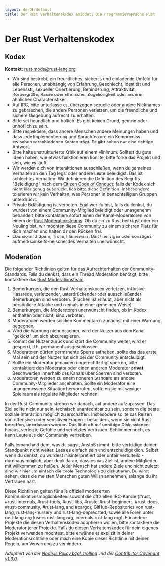 ```yaml
---
layout: de-DE/default
title: Der Rust Verhaltenskodex &middot; Die Programmiersprache Rust
---
```


# Der Rust Verhaltenskodex

## Kodex

**Kontakt**: [rust-mods@rust-lang.org](mailto:rust-mods@rust-lang.org)

* Wir sind bestrebt, ein freundliches, sicheres und einladende Umfeld für alle Personen,
  unabhängig von Erfahrung, Geschlecht, Identität und Lebensstil, sexueller Orientierung,
  Behinderung, Attraktivität, Körpergröße, Rasse oder ethnischer Zugehörigkeit oder anderer
  ähnlichen Characteristiken.
* Auf IRC, bitte unterlasse es, überzogen sexuelle oder andere Nicknames zu gebrauchen, die
  andere Personen verletzen, um die freundliche und sichere Umgebung aufrecht zu erhalten.
* Bitte sei freundlich und höflich. Es gibt keinen Grund, gemein oder unhöflich zu sein.
* Bitte respektiere, dass andere Menschen andere Meinungen haben und dass jede Implementierung
  und Sprachfeature ein Kompromiss zwischen verschiedenen Kosten trägt. Es gibt selten nur eine
  richtige Antwort.
* Bitte halte unstrukturierte Kritik auf einem Minimum. Solltest du gute Ideen haben, wie etwas
  funktionieren könnte, bitte forke das Projekt und sieh, wie es läuft.
* Wir werden dich von Interaktionen ausschließen, wenn du gemeines Verhalten an den Tag legst
  oder andere Leute beleidigst. Das ist schlechtes Verhalten. Wir definieren die Definition des
  Begriffs "Beleidigung" nach dem <a href="http://citizencodeofconduct.org/">Citizen Code of Conduct</a>;
  falls der Kodex sich nicht klar genug ausdrückt, lies bitte diese Definition. Insbesondere
  tolerieren wir kein Verhalten, was Personen in benachteiligten Gruppen unterdrückt.
* Private Belästigung ist verboten. Egal wer du bist, falls du denkst, du wurdest von einem
  Community-Mitglied beleidigt oder unangenehm behandelt, bitte kontaktiere sofort einen der
  Kanal-Moderatoren von einem der [Rust Moderationsteams](/team.html#Moderation).
  Ob du ein zu Rust beiträgst oder ein Neuling bist, wir möchten diese Community zu einem sicheren
  Platz für dich machen und halten dir den Rücken frei.
* Ebenso sind Spam, Trolle, Flamewars, Bait / nerviges oder sonstiges aufmerksamkeits-heischendes
  Verhalten unerwünscht.

## Moderation

Die folgenden Richtlinien gelten für das Aufrechterhalten der Community-Standards. Falls du denkst,
dass ein Thread Moderation benötigt, bitte kontaktiere das [Rust Moderationsteam](/team.html#Moderation).

1. Bemerkungen, die den Rust-Verhaltenskodex verletzen, inklusive Hassrede, verletzender, unterdrückender oder
   ausschließender Bemerkungen sind verboten. (Fluchen ist erlaubt, aber nicht als persönliche Attacke und
   niemals in einer gemeinen Weise).
2. Bemerkungen, die Moderatoren unerwünscht finden, ob im Kodex enthalten oder nicht, sind verboten.
3. Moderatoren werden solchen Kommentaren zunächst mit einer Warnung begegnen.
4. Wird die Warnung nicht beachtet, wird der Nutzer aus dem Kanal "gekickt" um sich abzureagieren.
5. Kommt der Nutzer zurück und stört die Community weiter, wird er gesperrt, d.h. permanent ausgeschlossen.
6. Moderatoren dürfen permanente Sperre aufheben, sollte das das erste Mal sein und der Nutzer hat
sich bei der Community entschuldigt.
7. Sollte ein Moderator jemanden ungerechtfertigt sperren, bitte kontaktiere den Moderator
oder einen anderen Moderator **privat**. Beschwerden innerhalb des Kanals über Sperren sind verboten.
8. Moderatoren werden zu einem höheren Standard als andere Community-Mitglieder angehalten. Sollte ein
Moderator eine unangemessene Situation hervorrufen, sollte er/sie mit weniger Spielraum als reguläre
Mitglieder rechnen.

In der Rust-Community streben wir danach, auf andere aufzupassen. Das Ziel sollte nicht nur sein,
technisch unanfechtbar zu sein, sondern die beste soziale Interaktion möglich zu erschaffen. Insbesodere
sollte das Reizen von offensiven oder sensitiven Fragen - besonders, wenn sie nicht Rust betreffen,
unterlassen werden. Das läuft oft auf unnötige Diskussionen hinaus, verletzte Gefühle und verletztes
Vertrauen. Schlimmer noch, es kann Leute aus der Community vertreiben.

Falls jemand and dem, was du sagst, Anstoß nimmt, bitte verteidige deinen Standpunkt nicht weiter.
Lass es einfach sein und entschuldige dich. Selbst wenn du denkst, du wurdest misinterpretiert oder
unfair verturteild - durchaus möglich, aber denk daran, dass es das Ziel ist, andere Mitglieder mit
willkommen zu heißen. Jeder Mensch hat andere Ziele und nicht zuletzt sind wir hier um einfach die
coole Technologie zu diskutieren. Du wirst sehen, dass die meisten Menschen guten Willen annehmen,
solange du ihr Vertrauen hast.

Diese Richtlinien gelten für alle offiziell moderierten Kommunikationsmöglichkeiten: sowohl die
offiziellen IRC-Kanäle (#rust, #rust-internals, #rust-tools, #rust-libs, #rustc, #rust-beginners, #rust-docs, #rust-community, #rust-lang, and #cargo); GitHub-Repositories von rust-lang, rust-lang-nursery und rust-lang-deprecated;
sowie alle Foren unter rust-lang.org (users.rust-lang.org, internals.rust-lang.org). Für andere Projekte
die diesen Verhaltenskodex adoptieren wollen, bitte kontaktiere die Moderator jener Projekte. Falls du
diesen Verhaltenskodex für dein eigenes Projekt verwenden möchtest, bitte erwähne es explizit in deiner
Moderationsrichtlinie oder mach eine Kopie dieser Richtlinie mit deinen Regeln, um Verwirrung zu verhindern.

*Adaptiert von der [Node.js Policy bzgl. trolling](http://blog.izs.me/post/30036893703/policy-on-trolling) und der [Contributor Covenant v1.3.0](http://contributor-covenant.org/version/1/3/0/).*

